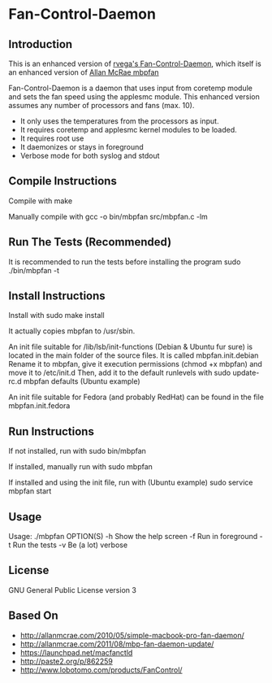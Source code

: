 Fan-Control-Daemon
====================

Introduction
---------------------

This is an enhanced version of [rvega's Fan-Control-Daemon](https://github.com/rvega/Fan-Control-Daemon),
which itself is an enhanced version of [Allan McRae mbpfan](http://allanmcrae.com/2010/05/simple-macbook-pro-fan-daemon/)

Fan-Control-Daemon is a daemon that uses input from coretemp module and sets the fan speed using the applesmc module. 
This enhanced version assumes any number of processors and fans (max. 10).

*  It only uses the temperatures from the processors as input.
*  It requires coretemp and applesmc kernel modules to be loaded.
*  It requires root use
*  It daemonizes or stays in foreground
*  Verbose mode for both syslog and stdout


Compile Instructions
---------------------

Compile with
   make

Manually compile with
   gcc -o bin/mbpfan src/mbpfan.c -lm

Run The Tests (Recommended)
---------------------------

It is recommended to run the tests before installing the program
	sudo ./bin/mbpfan -t

Install Instructions
--------------------

Install with
   sudo make install

It actually copies mbpfan to /usr/sbin.

An init file suitable for /lib/lsb/init-functions (Debian & Ubuntu fur sure)
is located in the main folder of the source files. It is called mbpfan.init.debian
Rename it to mbpfan, give it execution permissions (chmod +x mbpfan)
and move it to /etc/init.d
Then, add it to the default runlevels with sudo update-rc.d mbpfan defaults (Ubuntu example)

An init file suitable for Fedora (and probably RedHat) can be found
in the file mbpfan.init.fedora

Run Instructions
---------------------

If not installed, run with
sudo bin/mbpfan

If installed, manually run with
sudo mbpfan

If installed and using the init file, run with (Ubuntu example)
sudo service mbpfan start

Usage
-------

Usage: ./mbpfan OPTION(S)
-h Show the help screen
-f Run in foreground
-t Run the tests
-v Be (a lot) verbose


License
---------------------
GNU General Public License version 3


Based On
---------------------

* http://allanmcrae.com/2010/05/simple-macbook-pro-fan-daemon/
* http://allanmcrae.com/2011/08/mbp-fan-daemon-update/
* https://launchpad.net/macfanctld
* http://paste2.org/p/862259
* http://www.lobotomo.com/products/FanControl/

